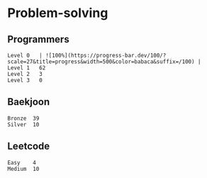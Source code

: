 # Problem-solving 

## Programmers
```
Level 0	  | ![100%](https://progress-bar.dev/100/?scale=27&title=progress&width=500&color=babaca&suffix=/100) |
Level 1   62
Level 2   3
Level 3   0
```


## Baekjoon
```
Bronze	39
Silver  10
```

## Leetcode
```
Easy    4
Medium  10
```
